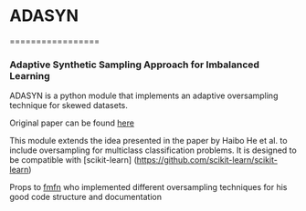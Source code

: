 # ADASYN
=================

### Adaptive Synthetic Sampling Approach for Imbalanced Learning 
ADASYN is a python module that implements an adaptive oversampling technique for skewed datasets.

Original paper can be found [here](http://ieeexplore.ieee.org/xpl/login.jsp?tp=&arnumber=4633969&url=http://ieeexplore.ieee.org/xpls/abs_all.jsp%3Farnumber%3D4633969) 

This module extends the idea presented in the paper by Haibo He et al. to include oversampling for multiclass classification problems. It is designed to be compatible with [scikit-learn] (https://github.com/scikit-learn/scikit-learn)

Props to [fmfn](https://github.com/fmfn) who implemented different oversampling techniques for his good code structure and documentation
